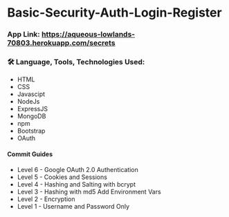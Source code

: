 # Basic-Security-Auth-Login-Register
### App Link: https://aqueous-lowlands-70803.herokuapp.com/secrets

### :hammer_and_wrench: Language, Tools, Technologies Used:
- HTML
- CSS
- Javascipt
- NodeJs
- ExpressJS
- MongoDB
- npm
- Bootstrap
- OAuth

#### Commit Guides
- Level 6 - Google OAuth 2.0 Authentication
- Level 5 - Cookies and Sessions
- Level 4 - Hashing and Salting with bcrypt
- Level 3 - Hashing with md5
  Add Environment Vars
- Level 2 - Encryption
- Level 1 - Username and Password Only
